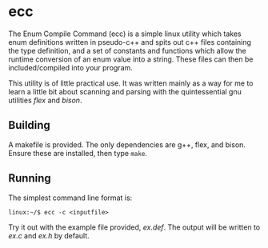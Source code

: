 ecc
===

The Enum Compile Command (ecc) is a simple linux utility which takes enum definitions written in pseudo-c++ and 
spits out c++ files containing the type definition, and a set of constants and functions which allow the runtime conversion of an enum value into a string. These files can then be included/compiled into your program. 

This utility is of little practical use. It was written mainly as a way for me to learn a little bit about scanning
and parsing with the quintessential gnu utilities _flex_ and _bison_.

Building
--------

A makefile is provided. The only dependencies are g++, flex, and bison. Ensure these are installed, then type `make`. 

Running
-------

The simplest command line format is:

`linux:~/$ ecc -c <inputfile>`

Try it out with the example file provided, _ex.def_. The output will be written to _ex.c_ and _ex.h_ by default. 
